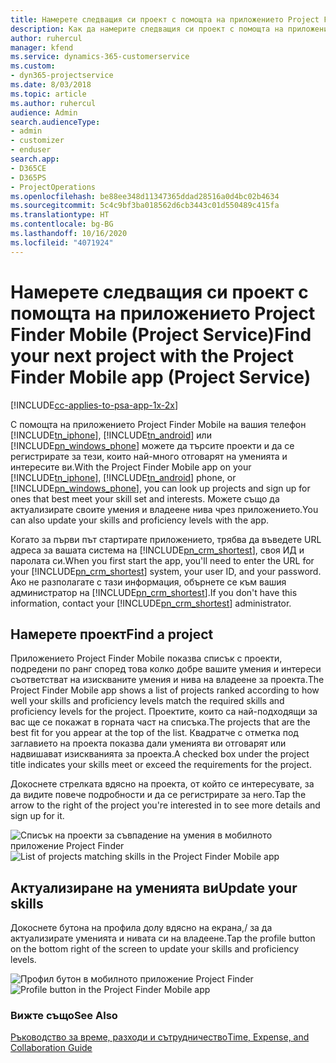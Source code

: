 ```yaml
---
title: Намерете следващия си проект с помощта на приложението Project Finder Mobile
description: Как да намерите следващия си проект с помощта на приложението Project Finder Mobile за Project Service
author: ruhercul
manager: kfend
ms.service: dynamics-365-customerservice
ms.custom:
- dyn365-projectservice
ms.date: 8/03/2018
ms.topic: article
ms.author: ruhercul
audience: Admin
search.audienceType:
- admin
- customizer
- enduser
search.app:
- D365CE
- D365PS
- ProjectOperations
ms.openlocfilehash: be88ee348d11347365ddad28516a0d4bc02b4634
ms.sourcegitcommit: 5c4c9bf3ba018562d6cb3443c01d550489c415fa
ms.translationtype: HT
ms.contentlocale: bg-BG
ms.lasthandoff: 10/16/2020
ms.locfileid: "4071924"
---
```

# <a name="find-your-next-project-with-the-project-finder-mobile-app-project-service"></a><span data-ttu-id="dc01f-103">Намерете следващия си проект с помощта на приложението Project Finder Mobile (Project Service)</span><span class="sxs-lookup"><span data-stu-id="dc01f-103">Find your next project with the Project Finder Mobile app (Project Service)</span></span>

[!INCLUDE[cc-applies-to-psa-app-1x-2x](../includes/cc-applies-to-psa-app-1x-2x.md)]

<span data-ttu-id="dc01f-104">С помощта на приложението Project Finder Mobile на вашия телефон [!INCLUDE[tn_iphone](../includes/tn-iphone.md)], [!INCLUDE[tn_android](../includes/tn-android.md)] или [!INCLUDE[pn_windows_phone](../includes/pn-windows-phone.md)] можете да търсите проекти и да се регистрирате за тези, които най-много отговарят на уменията и интересите ви.</span><span class="sxs-lookup"><span data-stu-id="dc01f-104">With the Project Finder Mobile app on your [!INCLUDE[tn_iphone](../includes/tn-iphone.md)], [!INCLUDE[tn_android](../includes/tn-android.md)] phone, or [!INCLUDE[pn_windows_phone](../includes/pn-windows-phone.md)], you can look up projects and sign up for ones that best meet your skill set and interests.</span></span> <span data-ttu-id="dc01f-105">Можете също да актуализирате своите умения и владеене нива чрез приложението.</span><span class="sxs-lookup"><span data-stu-id="dc01f-105">You can also update your skills and proficiency levels with the app.</span></span>  
  
 <span data-ttu-id="dc01f-106">Когато за първи път стартирате приложението, трябва да въведете URL адреса за вашата система на [!INCLUDE[pn_crm_shortest](../includes/pn-crm-shortest.md)], своя ИД и паролата си.</span><span class="sxs-lookup"><span data-stu-id="dc01f-106">When you first start the app, you'll need to enter the URL for your [!INCLUDE[pn_crm_shortest](../includes/pn-crm-shortest.md)] system, your user ID, and your password.</span></span> <span data-ttu-id="dc01f-107">Ако не разполагате с тази информация, обърнете се към вашия администратор на [!INCLUDE[pn_crm_shortest](../includes/pn-crm-shortest.md)].</span><span class="sxs-lookup"><span data-stu-id="dc01f-107">If you don't have this information,  contact your [!INCLUDE[pn_crm_shortest](../includes/pn-crm-shortest.md)] administrator.</span></span>  
  
## <a name="find-a-project"></a><span data-ttu-id="dc01f-108">Намерете проект</span><span class="sxs-lookup"><span data-stu-id="dc01f-108">Find a project</span></span>  
 <span data-ttu-id="dc01f-109">Приложението Project Finder Mobile показва списък с проекти, подредени по ранг според това колко добре вашите умения и интереси съответстват на изискваните умения и нива на владеене за проекта.</span><span class="sxs-lookup"><span data-stu-id="dc01f-109">The Project Finder Mobile app shows a list of projects ranked according to how well your skills and proficiency levels match the required skills and proficiency levels for the project.</span></span> <span data-ttu-id="dc01f-110">Проектите, които са най-подходящи за вас ще се покажат в горната част на списъка.</span><span class="sxs-lookup"><span data-stu-id="dc01f-110">The projects that are the best fit for you appear at the top of the list.</span></span> <span data-ttu-id="dc01f-111">Квадратче с отметка под заглавието на проекта показва дали уменията ви отговарят или надвишават изискванията за проекта.</span><span class="sxs-lookup"><span data-stu-id="dc01f-111">A checked box under the project title indicates your skills meet or exceed the requirements for the project.</span></span>  
  
 <span data-ttu-id="dc01f-112">Докоснете стрелката вдясно на проекта, от който се интересувате, за да видите повече подробности и да се регистрирате за него.</span><span class="sxs-lookup"><span data-stu-id="dc01f-112">Tap the arrow to the right of the project you're interested in to see more details and sign up for it.</span></span>  
  
 <span data-ttu-id="dc01f-113">![Списък на проекти за съвпадение на умения в мобилното приложение Project Finder](../psa/media/project-service-project-finder-list.png "Списък на проекти за съвпадение на умения в мобилното приложение Project Finder")</span><span class="sxs-lookup"><span data-stu-id="dc01f-113">![List of projects matching skills in the Project Finder Mobile app](../psa/media/project-service-project-finder-list.png "List of projects matching skills in the Project Finder Mobile app")</span></span>  
  
## <a name="update-your-skills"></a><span data-ttu-id="dc01f-114">Актуализиране на уменията ви</span><span class="sxs-lookup"><span data-stu-id="dc01f-114">Update your skills</span></span>  
 <span data-ttu-id="dc01f-115">Докоснете бутона на профила долу вдясно на екрана,/ за да актуализирате уменията и нивата си на владеене.</span><span class="sxs-lookup"><span data-stu-id="dc01f-115">Tap the profile button on the bottom right of the screen to update your skills and proficiency levels.</span></span>  
  
 <span data-ttu-id="dc01f-116">![Профил бутон в мобилното приложение Project Finder](../psa/media/project-service-project-finder-profile.png "Профил бутон в мобилното приложение Project Finder")</span><span class="sxs-lookup"><span data-stu-id="dc01f-116">![Profile button in the Project Finder Mobile app](../psa/media/project-service-project-finder-profile.png "Profile button in the Project Finder Mobile app")</span></span>  
  
### <a name="see-also"></a><span data-ttu-id="dc01f-117">Вижте също</span><span class="sxs-lookup"><span data-stu-id="dc01f-117">See Also</span></span>  
 [<span data-ttu-id="dc01f-118">Ръководство за време, разходи и сътрудничество</span><span class="sxs-lookup"><span data-stu-id="dc01f-118">Time, Expense, and Collaboration Guide</span></span>](../psa/time-expense-collaboration-guide.md)
